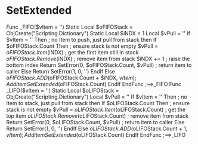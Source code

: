 # SetExtended
Func _FIFO($vItem = '')     Static Local $oFIFOStack = ObjCreate("Scripting.Dictionary")     Static Local $iNDX = 1     Local $vPull = ''     If $vItem = '' Then ; no Item to push, just pull from stack then         If $oFIFOStack.Count Then ; ensure stack is not empty             $vPull = $oFIFOStack.Item($iNDX) ; get the first item still in stack             $oFIFOStack.Remove($iNDX) ; remove item from stack             $iNDX += 1 ; raise the bottom index             Return SetError(0, $oFIFOStack.Count, $vPull) ; return item to caller         Else             Return SetError(1, 0, '')         EndIf     Else         $oFIFOStack.ADD($oFIFOStack.Count + $iNDX, $vItem) ; Add item         SetExtended($oFIFOStack.Count)     EndIf EndFunc   ;==>_FIFO  Func _LIFO($vItem = '')     Static Local $oLIFOStack = ObjCreate("Scripting.Dictionary")     Local $vPull = ''     If $vItem = '' Then ; no Item to stack, just pull from stack then         If $oLIFOStack.Count Then ; ensure stack is not empty             $vPull = $oLIFOStack.Item($oLIFOStack.Count) ; get the top item             $oLIFOStack.Remove($oLIFOStack.Count) ; remove item from stack             Return SetError(0, $oLIFOStack.Count, $vPull) ; return item to caller         Else             Return SetError(1, 0, '')         EndIf     Else         $oLIFOStack.ADD($oLIFOStack.Count + 1, $vItem) ; Add item         SetExtended($oLIFOStack.Count)     EndIf EndFunc   ;==>_LIFO
